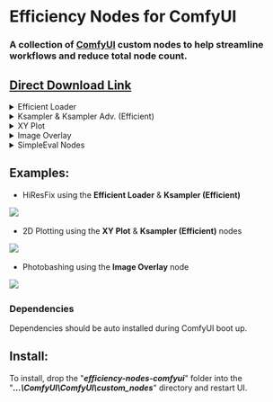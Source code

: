 Efficiency Nodes for ComfyUI
=======
### A collection of <a href="https://github.com/comfyanonymous/ComfyUI" >ComfyUI</a> custom nodes to help streamline workflows and reduce total node count.
## [Direct Download Link](https://github.com/LucianoCirino/efficiency-nodes-comfyui/releases/download/v1.72/efficiency-nodes-comfyui_V1-72.zip)
<!-------------------------------------------------------------------------------------------------------------------------------------------------------->
<details>
    <summary>Efficient Loader</summary>
  
- A combination of common initialization nodes.
- Able to load LoRA and Control Net stacks via its 'lora_stack' and 'cnet_stack' inputs.
- Can cache multiple Checkpoint, VAE, and LoRA models via the configuration file 'node_settings.json'.
- Used by the XY Plot node for many of its plot type dependencies.

<p align="center">
  <img src="https://github.com/LucianoCirino/efficiency-nodes-media/blob/main/images/nodes/NODE%20-%20Efficient%20Loader.png?raw=true" width="320">
</p>

</details>
<!-------------------------------------------------------------------------------------------------------------------------------------------------------->
<details>
    <summary>Ksampler & Ksampler Adv. (Efficient)</summary>

- Modded KSamplers with the ability to live preview generations and/or vae decode images.
- Used for running the XY Plot script.   <i>('sampler_state' = "Script")</i>
- Can re-output its last generated outputs by force.   <i>('sampler_state' = "Hold")</i>

<p align="center">
  <img src="https://github.com/LucianoCirino/efficiency-nodes-media/blob/main/images/nodes/NODE%20-%20KSampler%20(Efficient).png?raw=true" width="320">
  &nbsp; &nbsp; &nbsp; &nbsp;
  <img src="https://github.com/LucianoCirino/efficiency-nodes-media/blob/main/images/nodes/NODE%20-%20KSampler%20Adv.%20(Efficient).png?raw=true" width="320">
</p>

</details>
<!-------------------------------------------------------------------------------------------------------------------------------------------------------->
<details>
    <summary>XY Plot</summary>
  
- Node that allows users to specify parameters for the Efficient KSampler's to plot on a grid.

<p align="center">
  <img src="https://github.com/LucianoCirino/efficiency-nodes-media/blob/main/images/nodes/NODE%20-%20XY%20Plot.png?raw=true" width="320">
</p>

</details>
<!-------------------------------------------------------------------------------------------------------------------------------------------------------->
<details>
    <summary>Image Overlay</summary>
  
- Node that allows for flexible image overlaying. Works also with image batches.

<p align="center">
  <img src="https://github.com/LucianoCirino/efficiency-nodes-media/blob/main/images/nodes/NODE%20-%20Image%20Overlay.png?raw=true" width="320">
</p>

</details>
<!-------------------------------------------------------------------------------------------------------------------------------------------------------->
<details>
    <summary>SimpleEval Nodes</summary>

- A collection of nodes that allows users to write simple Python expressions for a variety of data types using the "<a href="https://github.com/danthedeckie/simpleeval" >simpleeval</a>" library.

<p align="center">
  <img src="https://github.com/LucianoCirino/efficiency-nodes-media/blob/main/images/nodes/NODE%20-%20Evaluate%20Integers.png?raw=true" width="320">
  &nbsp; &nbsp;
  <img src="https://github.com/LucianoCirino/efficiency-nodes-media/blob/main/images/nodes/NODE%20-%20Evaluate%20Floats.png?raw=true" width="320">
  &nbsp; &nbsp;
  <img src="https://github.com/LucianoCirino/efficiency-nodes-media/blob/main/images/nodes/NODE%20-%20Evaluate%20Strings.png?raw=true" width="320">
</p>

</details>

## **Examples:**
  
- HiResFix using the **Efficient Loader** & **Ksampler (Efficient)**

<img src="https://github.com/LucianoCirino/efficiency-nodes-comfyui/blob/main/workflows/HiRes Fix (overview).png" width="720">

- 2D Plotting using the **XY Plot** & **Ksampler (Efficient)** nodes 

<img src="https://github.com/LucianoCirino/efficiency-nodes-comfyui/blob/main/workflows/XYplot/X-Seeds Y-Checkpoints (overview).png" width="720">

- Photobashing using the **Image Overlay** node

<img src="https://github.com/LucianoCirino/efficiency-nodes-comfyui/blob/main/workflows/Image Overlay (overview).png" width="720">

### Dependencies
Dependencies should be auto installed during ComfyUI boot up.

## **Install:**
To install, drop the "_**efficiency-nodes-comfyui**_" folder into the "_**...\ComfyUI\ComfyUI\custom_nodes**_" directory and restart UI.
